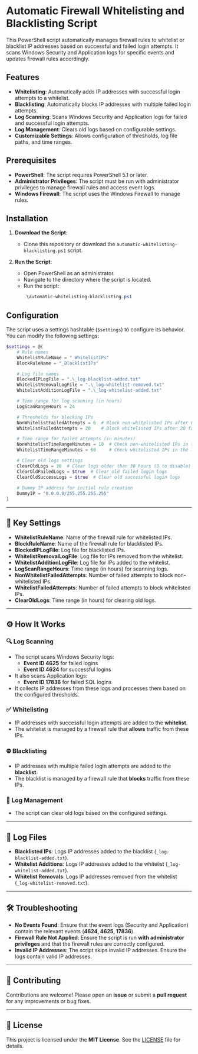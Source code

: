 # Automatic Firewall Whitelisting and Blacklisting Script

This PowerShell script automatically manages firewall rules to whitelist or blacklist IP addresses based on successful and failed login attempts. It scans Windows Security and Application logs for specific events and updates firewall rules accordingly.

## Features

- **Whitelisting**: Automatically adds IP addresses with successful login attempts to a whitelist.
- **Blacklisting**: Automatically blocks IP addresses with multiple failed login attempts.
- **Log Scanning**: Scans Windows Security and Application logs for failed and successful login attempts.
- **Log Management**: Clears old logs based on configurable settings.
- **Customizable Settings**: Allows configuration of thresholds, log file paths, and time ranges.

## Prerequisites

- **PowerShell**: The script requires PowerShell 5.1 or later.
- **Administrator Privileges**: The script must be run with administrator privileges to manage firewall rules and access event logs.
- **Windows Firewall**: The script uses the Windows Firewall to manage rules.

## Installation

1. **Download the Script**:
   - Clone this repository or download the `automatic-whitelisting-blacklisting.ps1` script.

2. **Run the Script**:
   - Open PowerShell as an administrator.
   - Navigate to the directory where the script is located.
   - Run the script:
     ```powershell
     .\automatic-whitelisting-blacklisting.ps1
     ```

## Configuration

The script uses a settings hashtable (`$settings`) to configure its behavior. You can modify the following settings:

```powershell
$settings = @{
    # Rule names
    WhitelistRuleName = "_WhitelistIPs"
    BlockRuleName = "_BlacklistIPs"

    # Log file names
    BlockedIPLogFile = ".\_log-blacklist-added.txt"
    WhitelistRemovalLogFile = ".\_log-whitelist-removed.txt"
    WhitelistAdditionLogFile = ".\_log-whitelist-added.txt"

    # Time range for log scanning (in hours)
    LogScanRangeHours = 24

    # Thresholds for blocking IPs
    NonWhitelistFailedAttempts = 6  # Block non-whitelisted IPs after 6 failed attempts
    WhitelistFailedAttempts = 20    # Block whitelisted IPs after 20 failed attempts

    # Time range for failed attempts (in minutes)
    NonWhitelistTimeRangeMinutes = 10  # Check non-whitelisted IPs in the last 10 minutes
    WhitelistTimeRangeMinutes = 60     # Check whitelisted IPs in the last 60 minutes

    # Clear old logs settings
    ClearOldLogs = 30  # Clear logs older than 30 hours (0 to disable)
    ClearOldFailedLogs = $true  # Clear old failed login logs
    ClearOldSuccessLogs = $true  # Clear old successful login logs
    
    # Dummy IP address for initial rule creation
    DummyIP = "0.0.0.0/255.255.255.255"
}
```

---
## 🔑 Key Settings

- **WhitelistRuleName**: Name of the firewall rule for whitelisted IPs.  
- **BlockRuleName**: Name of the firewall rule for blacklisted IPs.  
- **BlockedIPLogFile**: Log file for blacklisted IPs.  
- **WhitelistRemovalLogFile**: Log file for IPs removed from the whitelist.  
- **WhitelistAdditionLogFile**: Log file for IPs added to the whitelist.  
- **LogScanRangeHours**: Time range (in hours) for scanning logs.  
- **NonWhitelistFailedAttempts**: Number of failed attempts to block non-whitelisted IPs.  
- **WhitelistFailedAttempts**: Number of failed attempts to block whitelisted IPs.  
- **ClearOldLogs**: Time range (in hours) for clearing old logs.  

---

## ⚙️ How It Works

### 🔍 Log Scanning
- The script scans Windows Security logs:
  - **Event ID 4625** for failed logins  
  - **Event ID 4624** for successful logins  
- It also scans Application logs:
  - **Event ID 17836** for failed SQL logins  
- It collects IP addresses from these logs and processes them based on the configured thresholds.  

### ✅ Whitelisting
- IP addresses with successful login attempts are added to the **whitelist**.  
- The whitelist is managed by a firewall rule that **allows** traffic from these IPs.  

### ⛔ Blacklisting
- IP addresses with multiple failed login attempts are added to the **blacklist**.  
- The blacklist is managed by a firewall rule that **blocks** traffic from these IPs.  

### 📝 Log Management
- The script can clear old logs based on the configured settings.  

---

## 📂 Log Files

- **Blacklisted IPs**: Logs IP addresses added to the blacklist (`_log-blacklist-added.txt`).  
- **Whitelist Additions**: Logs IP addresses added to the whitelist (`_log-whitelist-added.txt`).  
- **Whitelist Removals**: Logs IP addresses removed from the whitelist (`_log-whitelist-removed.txt`).  

---

## 🛠 Troubleshooting

- **No Events Found**: Ensure that the event logs (Security and Application) contain the relevant events (**4624, 4625, 17836**).  
- **Firewall Rule Not Applied**: Ensure the script is run **with administrator privileges** and that the firewall rules are correctly configured.  
- **Invalid IP Addresses**: The script skips invalid IP addresses. Ensure the logs contain valid IP addresses.  

---

## 🤝 Contributing

Contributions are welcome! Please open an **issue** or submit a **pull request** for any improvements or bug fixes.  

---

## 📜 License

This project is licensed under the **MIT License**. See the [LICENSE](LICENSE) file for details.
